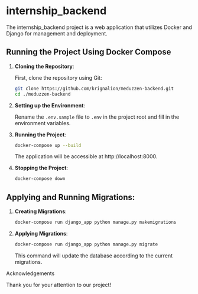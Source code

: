 # internship_backend

The internship_backend project is a web application that utilizes Docker and Django for management and deployment.

## Running the Project Using Docker Compose

1. **Cloning the Repository**:

   First, clone the repository using Git:

   ```bash
   git clone https://github.com/krignalion/meduzzen-backend.git
   cd ./meduzzen-backend
   ```
   
2. **Setting up the Environment**:

   Rename the `.env.sample` file to `.env` in the project root and fill in the environment variables.

4. **Running the Project**:
   ```bash
   docker-compose up --build
   ```
   The application will be accessible at http://localhost:8000.

4. **Stopping the Project**:
   ```bash
   docker-compose down
   ```
   
## Applying and Running Migrations:

1. **Creating Migrations**:
   ```bash
   docker-compose run django_app python manage.py makemigrations
   ```
   
2. **Applying Migrations**:
   ```bash
   docker-compose run django_app python manage.py migrate
   ```
   This command will update the database according to the current migrations.

Acknowledgements

Thank you for your attention to our project!
